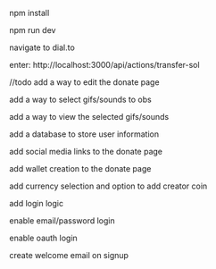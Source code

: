 npm install

npm run dev

navigate to dial.to

enter: http://localhost:3000/api/actions/transfer-sol


//todo
add a way to edit the donate page

add a way to select gifs/sounds to obs

add a way to view the selected gifs/sounds

add a database to store user information

add social media links to the donate page

add wallet creation to the donate page

add currency selection and option to add creator coin

add login logic

enable email/password login

enable oauth login

create welcome email on signup
